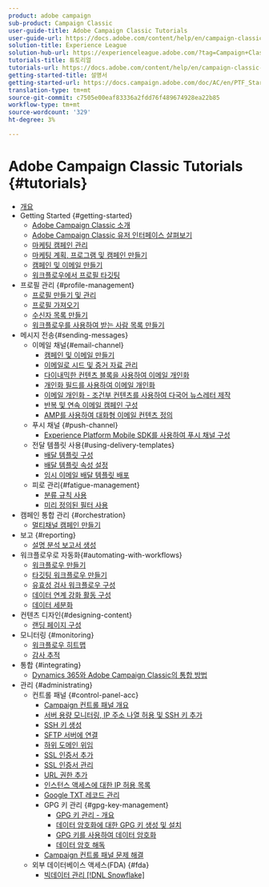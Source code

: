 ```yaml
---
product: adobe campaign
sub-product: Campaign Classic
user-guide-title: Adobe Campaign Classic Tutorials
user-guide-url: https://docs.adobe.com/content/help/en/campaign-classic-learn/tutorials/overview.html
solution-title: Experience League
solution-hub-url: https://experienceleague.adobe.com/?tag=Campaign+Classic#recommended/solutions/campaign
tutorials-title: 튜토리얼
tutorials-url: https://docs.adobe.com/content/help/en/campaign-classic-learn/tutorials/overview.html
getting-started-title: 설명서
getting-started-url: https://docs.campaign.adobe.com/doc/AC/en/PTF_Starting_with_Adobe_Campaign_About_Adobe_Campaign_Classic.html
translation-type: tm+mt
source-git-commit: c7505e00eaf83336a2fdd76f489674928ea22b85
workflow-type: tm+mt
source-wordcount: '329'
ht-degree: 3%

---
```



# Adobe Campaign Classic Tutorials {#tutorials}

+ [개요](/help/acc/overview.md)
+ Getting Started {#getting-started}
   + [Adobe Campaign Classic 소개](/help/acc/getting-started/introduction-to-adobe-campaign-classic.md)
   + [Adobe Campaign Classic 유저 인터페이스 살펴보기](/help/acc/getting-started/exploring-the-adobe-campaign-classic-user-interface.md)
   + [마케팅 캠페인 관리](/help/acc/getting-started/managing-marketing-campaigns.md)
   + [마케팅 계획, 프로그램 및 캠페인 만들기](/help/acc/getting-started/creating-a-marketing-plan-programs-and-campaigns.md)
   + [캠페인 및 이메일 만들기](https://docs.adobe.com/content/help/en/campaign-classic-learn/tutorials/getting-started/creating-a-campaign-and-an-email.html)
   + [워크플로우에서 프로필 타깃팅](/help/acc/getting-started/targeting-profiles-in-a-workflow.md)
+ 프로필 관리 {#profile-management}
   + [프로필 만들기 및 관리](/help/acc/profile-management/create-and-manage-profiles.md)
   + [프로필 가져오기](/help/acc/data-management/importing-profiles.md)
   + [수신자 목록 만들기](/help/acc/profile-management/creating-a-list-of-recipients.md)
   + [워크플로우를 사용하여 받는 사람 목록 만들기](/help/acc/profile-management/creating-a-list-of-recipients-with-a-workflow.md)
+ 메시지 전송{#sending-messages}
   + 이메일 채널{#email-channel}
      + [캠페인 및 이메일 만들기](/help/acc/getting-started/creating-a-campaign-and-an-email.md)
      + [이메일로 시드 및 증거 자료 관리](/help/acc/sending-messages/managing-seed-and-proofs.md)
      + [다이내믹한 컨텐츠 블록을 사용하여 이메일 개인화](/help/acc/sending-messages/email-channel/personalization-with-dynamic-content-blocks.md)
      + [개인화 필드를 사용하여 이메일 개인화](/help/acc/sending-messages/email-channel/personalizing-emails-using-personalization-fields.md)
      + [이메일 개인화 - 조건부 컨텐츠를 사용하여 다국어 뉴스레터 제작](/help/acc/sending-messages/email-channel/personalizing-emails-create-a-multi-lingual-newsletter-using-conditional-content.md)
      + [반복 및 연속 이메일 캠페인 구성](/help/acc/sending-messages/recurring-deliveries.md)
      + [AMP를 사용하여 대화형 이메일 컨텐츠 정의](/help/acc/sending-messages/email-channel/defining-interactive-email-content-with-amp.md)
   + 푸시 채널 {#push-channel}
      + [Experience Platform Mobile SDK를 사용하여 푸시 채널 구성](/help/acc/sending-messages/mobile-channel/configure-push-using-aep-mobile-sdk.md)
   + 전달 템플릿 사용{#using-delivery-templates}
      + [배달 템플릿 구성](/help/acc/sending-messages/using-delivery-templates/configuring-a-delivery-template.md)
      + [배달 템플릿 속성 설정](/help/acc/sending-messages/using-delivery-templates/setting-delivery-template-properties.md)
      + [임시 이메일 배달 템플릿 배포](/help/acc/sending-messages/using-delivery-templates/deploying-ad-hoc-email-delivery-template.md)
   + 피로 관리{#fatigue-management}
      + [분류 규칙 사용](/help/acc/sending-messages/fatigue-management/typology-rules-for-fatigue-management.md)
      + [미리 정의된 필터 사용](/help/acc/sending-messages/fatigue-management/fatigue-management-using-filters.md)
+ 캠페인 통합 관리 {#orchestration}
   + [멀티채널 캠페인 만들기](/help/acc/orchestrating-campaigns/multi-channel-campaigns.md)
+ 보고 {#reporting}
   + [설명 분석 보고서 생성](/help/acc/reporting/generating-a-descriptive-analysis-report.md)
+ 워크플로우로 자동화{#automating-with-workflows}
   + [워크플로우 만들기](/help/acc/automating-with-workflows/creating-a-workflow.md)
   + [타깃팅 워크플로우 만들기](/help/acc/automating-with-workflows/creating-a-targeting-workflow.md)
   + [유효성 검사 워크플로우 구성](/help/acc/automating-with-workflows/validation-flow-configuration.md)
   + [데이터 연계 강화 활동 구성](/help/acc/automating-with-workflows/enrichment-activity.md)
   + [데이터 세분화](/help/acc/data-management/data-segmentation.md)
+ 컨텐츠 디자인{#designing-content}
   + [랜딩 페이지 구성](/help/acc/designing-content/configure-landingpages.md)
+ 모니터링 {#monitoring}
   + [워크플로우 히트맵](/help/acc/monitoring-campaign-classic/workflow-heatmap.md)
   + [감사 추적](/help/acc/monitoring-campaign-classic/audit-trail.md)
+ 통합 {#integrating}
   + [Dynamics 365와 Adobe Campaign Classic의 통합 방법](/help/acc/integrations/dynamics365-integration.md)
+ 관리 {#administrating}
   + 컨트롤 패널 {#control-panel-acc}
      + [Campaign 컨트롤 패널 개요](/help/acc/monitoring-campaign-classic/control-panel/control-panel-overview.md)
      + [서버 용량 모니터링, IP 주소 나열 허용 및 SSH 키 추가](/help/acc/monitoring-campaign-classic/control-panel/monitoring-server-capacity-allow-listing-adding-ssh-key.md)
      + [SSH 키 생성](/help/acc/monitoring-campaign-classic/control-panel/generate-ssh-key.md)
      + [SFTP 서버에 연결](/help/acc/monitoring-campaign-classic/control-panel/connect-to-sftp-server.md)
      + [하위 도메인 위임](/help/acc/monitoring-campaign-classic/control-panel/subdomain-delegation.md)
      + [SSL 인증서 추가](/help/acc/monitoring-campaign-classic/control-panel/adding-ssl-certificates.md)
      + [SSL 인증서 관리](/help/acc/monitoring-campaign-classic/control-panel/managing-ssl-certificates.md)
      + [URL 권한 추가](/help/acc/monitoring-campaign-classic/control-panel/adding-url-permissions.md)
      + [인스턴스 액세스에 대한 IP 허용 목록](/help/acc/monitoring-campaign-classic/control-panel/ip-allow-listing.md)
      + [Google TXT 레코드 관리](/help/acc/monitoring-campaign-classic/control-panel/google-txt-record-management.md)
      + GPG 키 관리 {#gpg-key-management}
         + [GPG 키 관리 - 개요](/help/acc/monitoring-campaign-classic/control-panel/gpg-key-management/gpg-key-management-overview.md)
         + [데이터 암호화에 대한 GPG 키 생성 및 설치](/help/acc/monitoring-campaign-classic/control-panel/gpg-key-management/generating-and-installing-gpg-keys-for-data-encryption.md)
         + [GPG 키를 사용하여 데이터 암호화](/help/acc/monitoring-campaign-classic/control-panel/gpg-key-management/using-a-gpg-key-to-encrypt-data.md)
         + [데이터 암호 해독](/help/acc/monitoring-campaign-classic/control-panel/gpg-key-management/decrypting-data.md)
      + [Campaign 컨트롤 패널 문제 해결](/help/acc/monitoring-campaign-classic/control-panel/trouble-shooting.md)
   + 외부 데이터베이스 액세스(FDA) {#fda}
      + [빅데이터 관리 [!DNL Snowflake]](/help/acc/administrating/snowflake/big-data-segmentation-on-snowflake.md)

